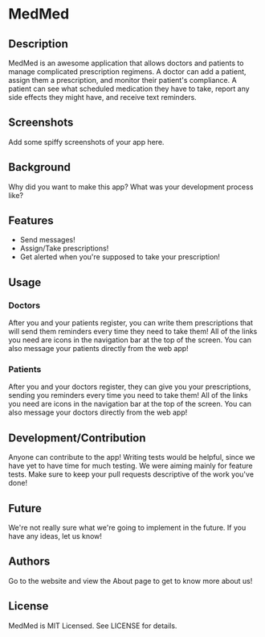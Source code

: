 # MedMed

## Description

MedMed is an awesome application that allows doctors and patients to manage complicated prescription regimens. A doctor can add a patient, assign them a prescription, and monitor their patient's compliance. A patient can see what scheduled medication they have to take, report any side effects they might have, and receive text reminders.

## Screenshots

Add some spiffy screenshots of your app here.

## Background

Why did you want to make this app? What was your development process
like?

## Features

- Send messages!
- Assign/Take prescriptions!
- Get alerted when you're supposed to take your prescription!

## Usage

### Doctors

After you and your patients register, you can write them prescriptions that will send them reminders every time they need to take them! All of the links you need are icons in the navigation bar at the top of the screen. You can also message your patients directly from the web app!

### Patients

After you and your doctors register, they can give you your prescriptions, sending you reminders every time you need to take them! All of the links you need are icons in the navigation bar at the top of the screen. You can also message your doctors directly from the web app!

## Development/Contribution

Anyone can contribute to the app! Writing tests would be helpful, since we have yet to have time for much testing. We were aiming mainly for feature tests.
Make sure to keep your pull requests descriptive of the work you've done!

## Future

We're not really sure what we're going to implement in the future. If you have any ideas, let us know!

## Authors

Go to the website and view the About page to get to know more about us!

## License

MedMed is MIT Licensed. See LICENSE for details.